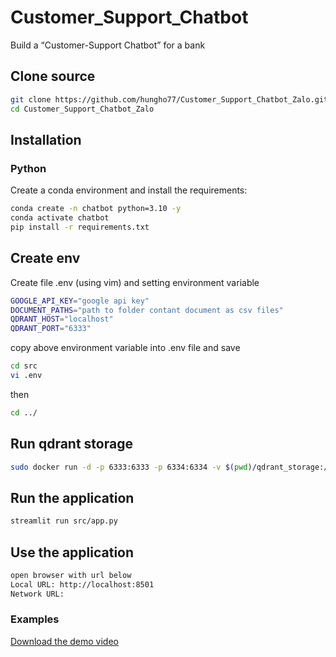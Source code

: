 # Customer_Support_Chatbot
Build a “Customer-Support Chatbot” for a bank

## Clone source
```bash
git clone https://github.com/hungho77/Customer_Support_Chatbot_Zalo.git
cd Customer_Support_Chatbot_Zalo
```

## Installation

### Python
Create a conda environment and install the requirements:
```bash
conda create -n chatbot python=3.10 -y
conda activate chatbot
pip install -r requirements.txt
```

## Create env
Create file .env (using vim) and setting environment variable

```bash 
GOOGLE_API_KEY="google api key"
DOCUMENT_PATHS="path to folder contant document as csv files"
QDRANT_HOST="localhost"
QDRANT_PORT="6333"
```
copy above environment variable into .env file and save
```bash
cd src
vi .env
```
then
```bash
cd ../
```

## Run qdrant storage
```bash
sudo docker run -d -p 6333:6333 -p 6334:6334 -v $(pwd)/qdrant_storage:/qdrant/storage qdrant/qdrant
```

## Run the application
```bash
streamlit run src/app.py
```

## Use the application
```bash
open browser with url below
Local URL: http://localhost:8501
Network URL: 
```

### Examples
[Download the demo video](assets/demo.mp4)

